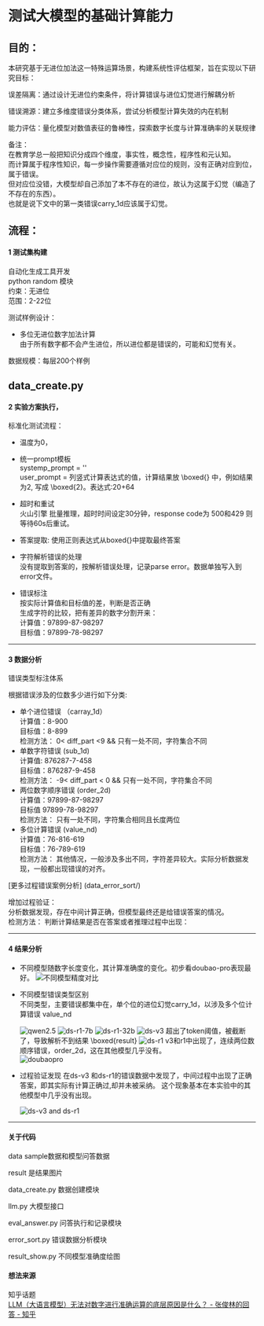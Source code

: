 # 测试大模型的基础计算能力

## 目的：  
本研究基于无进位加法这一特殊运算场景，构建系统性评估框架，旨在实现以下研究目标：

误差隔离：通过设计无进位约束条件，将计算错误与进位幻觉进行解耦分析

错误溯源：建立多维度错误分类体系，尝试分析模型计算失效的内在机制

能力评估：量化模型对数值表征的鲁棒性，探索数字长度与计算准确率的关联规律

备注：     
在教育学总一般把知识分成四个维度，事实性，概念性，程序性和元认知。    
而计算属于程序性知识，每一步操作需要遵循对应位的规则，没有正确对应到位，属于错误。    
但对应位没错，大模型却自己添加了本不存在的进位，故认为这属于幻觉（编造了不存在的东西）。      
也就是说下文中的第一类错误carry_1d应该属于幻觉。  


## 流程： 
#### 1 测试集构建

自动化生成工具开发  
python random 模块  
约束：无进位  
范围：2-22位  
    

测试样例设计：
- 多位无进位数字加法计算   
  由于所有数字都不会产生进位，所以进位都是错误的，可能和幻觉有关。  
  
数据规模：每层200个样例

data_create.py
------------
#### 2 实验方案执行，

标准化测试流程：
- 温度为0，
- 统一prompt模板  
    systemp_prompt = ''  
    user_prompt = 列竖式计算表达式的值，计算结果放 \boxed{} 中，例如结果为2, 写成 \boxed{2}。表达式:20+64  

- 超时和重试  
     火山引擎 批量推理，超时时间设定30分钟，response code为 500和429 则等待60s后重试。
- 答案提取: 
     使用正则表达式从boxed{}中提取最终答案  

- 字符解析错误的处理    
     没有提取到答案的，按解析错误处理，记录parse error。数据单独写入到error文件。  
    

- 错误标注   
   按实际计算值和目标值的差，判断是否正确  
   生成字符的比较，把有差异的数字分割开来：   
   计算值：97899-87-98297  
   目标值：97899-78-98297 

-------------------
#### 3 数据分析


错误类型标注体系  

根据错误涉及的位数多少进行如下分类: 

- 单个进位错误 （carray_1d）  
  计算值：8-900    
  目标值：8-899  
  检测方法： 0< diff_part <9   &&  只有一处不同，字符集合不同
- 单数字符错误  (sub_1d)    
  计算值: 876287-7-458    
  目标值：876287-9-458  
  检测方法： -9< diff_part < 0  &&  只有一处不同，字符集合不同
- 两位数字顺序错误 (order_2d)   
  计算值：97899-87-98297    
  目标值  97899-78-98297    
  检测方法：  只有一处不同，字符集合相同且长度两位      
- 多位计算错误  (value_nd)  
  计算值：76-816-619   
  目标值：76-789-619   
  检测方法： 其他情况，一般涉及多出不同，字符差异较大。实际分析数据发现，一般都出现错误的对齐。  

[更多过程错误案例分析] (data_error_sort/)     

增加过程验证：    
分析数据发现，存在中间计算正确，但模型最终还是给错误答案的情况。  
检测方法： 判断计算结果是否在答案或者推理过程中出现：    
  
------------
#### 4 结果分析
- 不同模型随数字长度变化，其计算准确度的变化。初步看doubao-pro表现最好。
  ![不同模型精度对比](result/accuracy_comparison_digits2-22.png)

- 不同模型错误类型区别   
   不同类型，主要错误都集中在，单个位的进位幻觉carry_1d，以涉及多个位计算错误  value_nd

  ![qwen2.5](result/eval_qwen2.5-ollama-q4_details_digits2-22_error_analysis.png)
  ![ds-r1-7b](result/eval_ds-r1-7b_Batch_details_digits2-22_error_analysis.png)
  ![ds-r1-32b](result/eval_ds-r1-32b_Batch_details_digits2-22_error_analysis.png)
  ![ds-v3](result/eval_ds-v3_Batch_details_digits2-22_error_analysis.png) 
           超出了token阈值，被截断了，导致解析不到结果 \boxed{result} 
  ![ds-r1](result/eval_ds-r1_Batch_details_digits2-22_error_analysis.png) 
           v3和r1中出现了，连续两位数顺序错误，order_2d，这在其他模型几乎没有。  
  ![doubaopro](result/eval_doubao-pro_Batch_details_digits2-22_error_analysis.png)

- 过程验证发现 
   在ds-v3 和ds-r1的错误数据中发现了，中间过程中出现了正确答案，即其实际有计算正确过,却并未被采纳。
   这个现象基本在本实验中的其他模型中几乎没有出现。
  
  ![ds-v3 and ds-r1](/result/process_correct_in_steps.PNG)

---------------
#### 关于代码

data sample数据和模型问答数据  

result 是结果图片  

data_create.py 数据创建模块  

llm.py 大模型接口

eval_answer.py 问答执行和记录模块

error_sort.py 错误数据分析模块

result_show.py 不同模型准确度绘图  


#### 想法来源

知乎话题  
[LLM（大语言模型）无法对数字进行准确运算的底层原因是什么？ - 张俊林的回答 - 知乎](https://www.zhihu.com/question/654932431/answer/3522356508)
